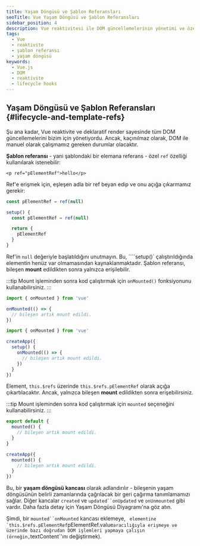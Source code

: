 ```yaml
---
title: Yaşam Döngüsü ve Şablon Referansları
seoTitle: Vue Yaşam Döngüsü ve Şablon Referansları
sidebar_position: 4
description: Vue reaktivitesi ile DOM güncellemelerinin yönetimi ve özel ref özellikleri hakkında bilgiler. Şablon referansları ile DOM manipülasyonu yapmayı öğrenin.
tags: 
  - Vue
  - reaktivite
  - şablon referansı
  - yaşam döngüsü
keywords: 
  - Vue.js
  - DOM
  - reaktivite
  - lifecycle hooks
---
```

## Yaşam Döngüsü ve Şablon Referansları {#lifecycle-and-template-refs}

Şu ana kadar, Vue reaktivite ve deklaratif render sayesinde tüm DOM güncellemelerini bizim için yönetiyordu. Ancak, kaçınılmaz olarak, DOM ile manuel olarak çalışmamız gereken durumlar olacaktır.

**Şablon referansı** - yani şablondaki bir elemana referans - özel `ref` özelliği kullanılarak istenebilir:

```vue-html
<p ref="pElementRef">hello</p>
```



Ref'e erişmek için, eşleşen adla bir ref beyan edip ve onu açığa çıkarmamız gerekir:



```js
const pElementRef = ref(null)
```




```js
setup() {
  const pElementRef = ref(null)

  return {
    pElementRef
  }
}
```



Ref'in `null` değeriyle başlatıldığını unutmayın. Bu, ````setup()` çalıştırıldığında elementin henüz var olmamasından kaynaklanmaktadır. Şablon referansı, bileşen **mount** edildikten sonra yalnızca erişilebilir.

:::tip
Mount işleminden sonra kod çalıştırmak için `onMounted()` fonksiyonunu kullanabilirsiniz.
:::

```js
import { onMounted } from 'vue'

onMounted(() => {
  // bileşen artık mount edildi.
})
```

```js
import { onMounted } from 'vue'

createApp({
  setup() {
    onMounted(() => {
      // bileşen artık mount edildi.
    })
  }
})
```





Element, `this.$refs` üzerinde `this.$refs.pElementRef` olarak açığa çıkartılacaktır. Ancak, yalnızca bileşen **mount** edildikten sonra erişebilirsiniz.

:::tip
Mount işleminden sonra kod çalıştırmak için `mounted` seçeneğini kullanabilirsiniz.
:::

```js
export default {
  mounted() {
    // bileşen artık mount edildi.
  }
}
```

```js
createApp({
  mounted() {
    // bileşen artık mount edildi.
  }
})
```



Bu, bir **yaşam döngüsü kancası** olarak adlandırılır - bileşenin yaşam döngüsünün belirli zamanlarında çağrılacak bir geri çağırma tanımlamamızı sağlar. Diğer kancalar `created` ve `updated``onUpdated` ve `onUnmounted` gibi vardır. Daha fazla detay için Yaşam Döngüsü Diyagramı'na göz atın.

Şimdi, bir `mounted``onMounted` kancası eklemeye, `` elementine `this.$refs.pElementRef``pElementRef.value` aracılığıyla erişmeye ve üzerinde bazı doğrudan DOM işlemleri yapmaya çalışın (örneğin, `textContent`'ını değiştirmek).